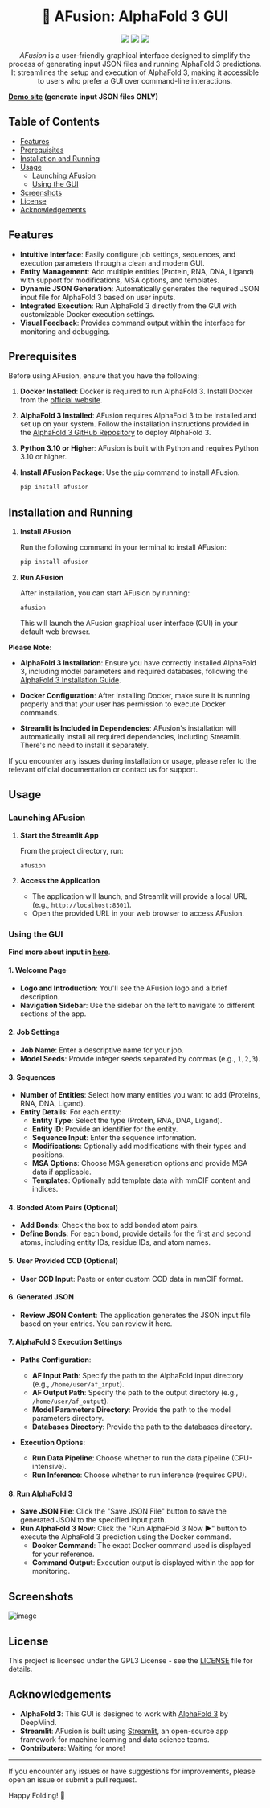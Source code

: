 <p>
</p>
<p>
</p>
<p>
</p>
<p>
</p>
<p>
</p>
<p>
</p>
<h1 align="center">🔬 AFusion: AlphaFold 3 GUI</h1>

<p align="center">
    <img src="https://img.shields.io/badge/Python-3.10-blue.svg">
    <img src="https://img.shields.io/badge/Framework-Streamlit-green.svg">
    <img src="https://img.shields.io/badge/Model-AlphaFold3-orange.svg">
</p>

<p align="center">
    <em>AFusion</em> is a user-friendly graphical interface designed to simplify the process of generating input JSON files and running AlphaFold 3 predictions. It streamlines the setup and execution of AlphaFold 3, making it accessible to users who prefer a GUI over command-line interactions.
</p>

**[Demo site](https://af3gui.streamlit.app/) (generate input JSON files ONLY)**

## Table of Contents

- [Features](#features)
- [Prerequisites](#prerequisites)
- [Installation and Running](#installation-and-running)
- [Usage](#usage)
  - [Launching AFusion](#launching-afusion)
  - [Using the GUI](#using-the-gui)
- [Screenshots](#screenshots)
- [License](#license)
- [Acknowledgements](#acknowledgements)

## Features

- **Intuitive Interface**: Easily configure job settings, sequences, and execution parameters through a clean and modern GUI.
- **Entity Management**: Add multiple entities (Protein, RNA, DNA, Ligand) with support for modifications, MSA options, and templates.
- **Dynamic JSON Generation**: Automatically generates the required JSON input file for AlphaFold 3 based on user inputs.
- **Integrated Execution**: Run AlphaFold 3 directly from the GUI with customizable Docker execution settings.
- **Visual Feedback**: Provides command output within the interface for monitoring and debugging.

## Prerequisites

Before using AFusion, ensure that you have the following:

1. **Docker Installed**: Docker is required to run AlphaFold 3. Install Docker from the [official website](https://www.docker.com/get-started/).

2. **AlphaFold 3 Installed**: AFusion requires AlphaFold 3 to be installed and set up on your system. Follow the installation instructions provided in the [AlphaFold 3 GitHub Repository](https://github.com/google-deepmind/alphafold3) to deploy AlphaFold 3.

3. **Python 3.10 or Higher**: AFusion is built with Python and requires Python 3.10 or higher.

4. **Install AFusion Package**: Use the `pip` command to install AFusion.

   ```bash
   pip install afusion
   ```

## Installation and Running

1. **Install AFusion**

   Run the following command in your terminal to install AFusion:

   ```bash
   pip install afusion
   ```

2. **Run AFusion**

   After installation, you can start AFusion by running:

   ```bash
   afusion
   ```

   This will launch the AFusion graphical user interface (GUI) in your default web browser.


**Please Note:**

- **AlphaFold 3 Installation**: Ensure you have correctly installed AlphaFold 3, including model parameters and required databases, following the [AlphaFold 3 Installation Guide](https://github.com/google-deepmind/alphafold3/blob/main/docs/installation.md).

- **Docker Configuration**: After installing Docker, make sure it is running properly and that your user has permission to execute Docker commands.

- **Streamlit is Included in Dependencies**: AFusion's installation will automatically install all required dependencies, including Streamlit. There's no need to install it separately.

If you encounter any issues during installation or usage, please refer to the relevant official documentation or contact us for support.


## Usage

### Launching AFusion

1. **Start the Streamlit App**

   From the project directory, run:

   ```bash
   afusion
   ```

2. **Access the Application**

   - The application will launch, and Streamlit will provide a local URL (e.g., `http://localhost:8501`).
   - Open the provided URL in your web browser to access AFusion.

### Using the GUI

**Find more about input in [here](https://github.com/google-deepmind/alphafold3/blob/main/docs/input.md)**.

#### 1. Welcome Page

- **Logo and Introduction**: You'll see the AFusion logo and a brief description.
- **Navigation Sidebar**: Use the sidebar on the left to navigate to different sections of the app.

#### 2. Job Settings

- **Job Name**: Enter a descriptive name for your job.
- **Model Seeds**: Provide integer seeds separated by commas (e.g., `1,2,3`).

#### 3. Sequences

- **Number of Entities**: Select how many entities you want to add (Proteins, RNA, DNA, Ligand).
- **Entity Details**: For each entity:
  - **Entity Type**: Select the type (Protein, RNA, DNA, Ligand).
  - **Entity ID**: Provide an identifier for the entity.
  - **Sequence Input**: Enter the sequence information.
  - **Modifications**: Optionally add modifications with their types and positions.
  - **MSA Options**: Choose MSA generation options and provide MSA data if applicable.
  - **Templates**: Optionally add template data with mmCIF content and indices.

#### 4. Bonded Atom Pairs (Optional)

- **Add Bonds**: Check the box to add bonded atom pairs.
- **Define Bonds**: For each bond, provide details for the first and second atoms, including entity IDs, residue IDs, and atom names.

#### 5. User Provided CCD (Optional)

- **User CCD Input**: Paste or enter custom CCD data in mmCIF format.

#### 6. Generated JSON

- **Review JSON Content**: The application generates the JSON input file based on your entries. You can review it here.

#### 7. AlphaFold 3 Execution Settings

- **Paths Configuration**:
  - **AF Input Path**: Specify the path to the AlphaFold input directory (e.g., `/home/user/af_input`).
  - **AF Output Path**: Specify the path to the output directory (e.g., `/home/user/af_output`).
  - **Model Parameters Directory**: Provide the path to the model parameters directory.
  - **Databases Directory**: Provide the path to the databases directory.

- **Execution Options**:
  - **Run Data Pipeline**: Choose whether to run the data pipeline (CPU-intensive).
  - **Run Inference**: Choose whether to run inference (requires GPU).

#### 8. Run AlphaFold 3

- **Save JSON File**: Click the "Save JSON File" button to save the generated JSON to the specified input path.
- **Run AlphaFold 3 Now**: Click the "Run AlphaFold 3 Now ▶️" button to execute the AlphaFold 3 prediction using the Docker command.
  - **Docker Command**: The exact Docker command used is displayed for your reference.
  - **Command Output**: Execution output is displayed within the app for monitoring.

## Screenshots

![image](https://github.com/user-attachments/assets/ded5384e-20dd-4ae8-9e2f-2b7f5b1be622)

## License

This project is licensed under the GPL3 License - see the [LICENSE](LICENSE) file for details.

## Acknowledgements

- **AlphaFold 3**: This GUI is designed to work with [AlphaFold 3](https://github.com/google-deepmind/alphafold3) by DeepMind.
- **Streamlit**: AFusion is built using [Streamlit](https://streamlit.io/), an open-source app framework for machine learning and data science teams.
- **Contributors**: Waiting for more!

---

If you encounter any issues or have suggestions for improvements, please open an issue or submit a pull request.

Happy Folding! 🧬
